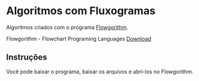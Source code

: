 # Algoritmos com Fluxogramas
Algoritmos criados com o programa [Flowgorithm](http://flowgorithm.org/).

Flowgorithm - Flowchart Programing Languages [Download](http://flowgorithm.org/download/index.html)

## Instruções
Você pode baixar o programa, baixar os arquivos e abrí-los no Flowgorithm.
